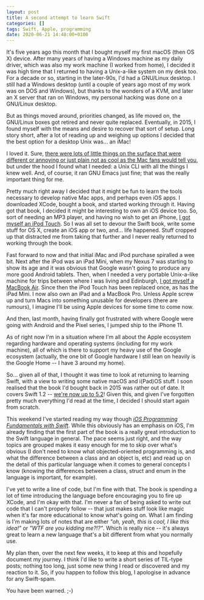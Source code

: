 ```yaml
---
layout: post
title: A second attempt to learn Swift
categories: []
tags: Swift, Apple, programming
date: 2020-06-21 14:48:00+0100
---
```


It's five years ago this month that I bought myself my first macOS (then OS
X) device. After many years of having a Windows machine as my daily driver,
which was also my work machine (I worked from home), I decided it was high
time that I returned to having a Unix-a-like system on my desk too. For a
decade or so, starting in the later-90s, I'd had a GNU/Linux desktop. I
still had a Windows desktop (until a couple of years ago most of my work was
on DOS and Windows), but thanks to the wonders of a KVM, and later an X
server that ran on Windows, my personal hacking was done on a GNU/Linux
desktop.

But as things moved around, priorities changed, as life moved on, the
GNU/Linux boxes got retired and never quite replaced. Eventually, in 2015, I
found myself with the means and desire to recover that sort of setup. Long
story short, after a lot of reading up and weighing up options I decided
that the best option for a desktop Unix was... an iMac!

I loved it. Sure, [there were lots of little things on the surface that were
different or annoying or just plain not as cool as the Mac fans would tell
you](/2015/06/27/my-first-couple-of-weeks-with-an-imac.html),
but under the hood I found what I needed: a Unix CLI with all the things I
knew well. And, of course, it ran GNU Emacs just fine; that was the really
important thing for me.

Pretty much right away I decided that it might be fun to learn the tools
necessary to develop native Mac apps, and perhaps even iOS apps. I
downloaded XCode, bought a book, and started working through it. Having got
that book, I decided it might be interesting to own an iOS device too. So,
sort of needing an MP3 player, and having no wish to get an iPhone, [I got
myself an iPod
Touch](/2015/06/23/and-now-for-some-ios.html). So I
was all set to devour the Swift book, write some stuff for OS X, create an
iOS app or two, and... life happened. Stuff cropped up that distracted me
from taking that further and I never really returned to working through the
book.

Fast forward to now and that initial iMac and iPod purchase spiralled a wee
bit. Next after the iPod was an iPad Mini, when my Nexus 7 was starting to
show its age and it was obvious that Google wasn't going to produce any more
good Android tablets. Then, when I needed a very portable Unix-a-like
machine for trips between where I was living and Edinburgh, [I got myself a
MacBook Air](/2016/04/28/i-now-own-a-macbook.html).
Since then the iPod Touch has been replaced once, as has the iPad Mini. I
now also own an iPad and a MacBook Pro. Unless Apple screw up and turn Macs
into something unusable for developers (there are rumours), I imagine I'll
be using Apple devices for some time to come now.

And then, last month, having finally got frustrated with where Google were
going with Android and the Pixel series, I jumped ship to the iPhone 11.

As of right now I'm in a situation where I'm all about the Apple ecosystem
regarding hardware and operating systems (including for my work machine),
all of which is there to support my heavy use of the Google ecosystem
(actually, the one bit of Google hardware I still lean on heavily is the
Google Home -- I have 3 around my home).

So... given all of that, I thought it was time to look at returning to
learning Swift, with a view to writing some native macOS and i(Pad)OS stuff.
I soon realised that the book I'd bought back in 2015 was rather out of
date. It covers Swift 1.2 -- [we're now up to
5.2](https://en.wikipedia.org/wiki/Swift_(programming_language)#Version_history)!
Given this, and given I've forgotten pretty much everything I'd read at the
time, I decided I should start again from scratch.

This weekend I've started reading my way though [*iOS Programming
Fundamentals with
Swift*](https://www.oreilly.com/library/view/ios-13-programming/9781492074526/).
While this obviously has an emphasis on iOS, I'm already finding that the
first part of the book is a really great introduction to the Swift language
in general. The pace seems just right, and the way topics are grouped makes
it easy enough for me to skip over what's obvious (I don't need to know what
objected-oriented programming is, and what the difference between a class
and an object is, etc) and read up on the detail of this particular language
when it comes to general concepts I know (knowing the differences between a
class, struct and enum in the language is important, for example).

I've yet to write a line of code, but I'm fine with that. The book is
spending a lot of time introducing the language before encouraging you to
fire up XCode, and I'm okay with that. I'm never a fan of being asked to
write out code that I can't properly follow -- that just makes stuff look
like magic when it's far more educational to know what's going on. What I am
finding is I'm making lots of notes that are either *"oh, yeah, this is
cool, I like this idea!"* or *"WTF are you kidding me?!?"*. Which is really
nice -- it's always great to learn a new language that's a bit different
from what you normally use.

My plan then, over the next few weeks, it to keep at this and hopefully
document my journey. I think I'd like to write a short series of TIL-type
posts; nothing too long, just some new thing I read or discovered and my
reaction to it. So, if you happen to follow this blog, I apologise in
advance for any Swift-spam.

You have been warned. ;-)

[//]: # (2020-06-21-a-second-attempt-to-learn-swift.md ends here)
